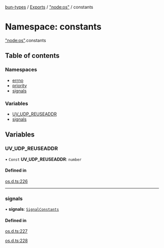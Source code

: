 [bun-types](https://github.com/oven-sh/bun-types/blob/master/api-docs/README.md) / [Exports](https://github.com/oven-sh/bun-types/blob/master/api-docs/modules.md) / ["node:os"](https://github.com/oven-sh/bun-types/blob/master/api-docs/modules/node_os_.md) / constants

# Namespace: constants

["node:os"](https://github.com/oven-sh/bun-types/blob/master/api-docs/modules/node_os_.md).constants

## Table of contents

### Namespaces

- [errno](https://github.com/oven-sh/bun-types/blob/master/api-docs/modules/node_os_.constants.errno.md)
- [priority](https://github.com/oven-sh/bun-types/blob/master/api-docs/modules/node_os_.constants.priority.md)
- [signals](https://github.com/oven-sh/bun-types/blob/master/api-docs/modules/node_os_.constants.signals.md)

### Variables

- [UV\_UDP\_REUSEADDR](https://github.com/oven-sh/bun-types/blob/master/api-docs/modules/node_os_.constants.md#uv_udp_reuseaddr)
- [signals](https://github.com/oven-sh/bun-types/blob/master/api-docs/modules/node_os_.constants.md#signals)

## Variables

### UV\_UDP\_REUSEADDR

• `Const` **UV\_UDP\_REUSEADDR**: `number`

#### Defined in

[os.d.ts:226](https://github.com/valgaze/bun-types/blob/6f8dbf8/os.d.ts#L226)

___

### signals

• **signals**: [`SignalConstants`](https://github.com/oven-sh/bun-types/blob/master/api-docs/modules/os_.md#signalconstants)

#### Defined in

[os.d.ts:227](https://github.com/valgaze/bun-types/blob/6f8dbf8/os.d.ts#L227)

[os.d.ts:228](https://github.com/valgaze/bun-types/blob/6f8dbf8/os.d.ts#L228)
